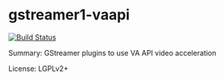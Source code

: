 # gstreamer1-vaapi

[![Build Status](https://travis-ci.org/UnitedRPMs/gstreamer1-vaapi.svg?branch=master)](https://travis-ci.org/UnitedRPMs/gstreamer1-vaapi)

Summary:        GStreamer plugins to use VA API video acceleration
 
License:        LGPLv2+
